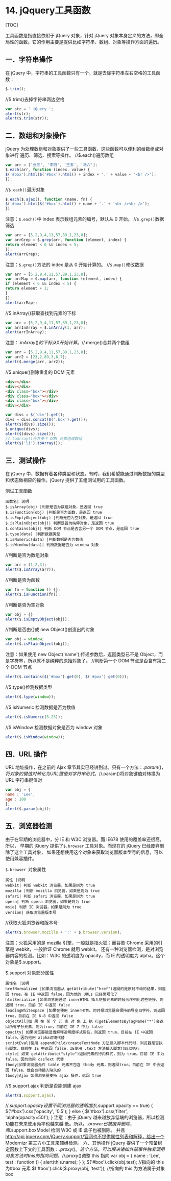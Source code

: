 # 14. jQquery工具函数
[TOC]

工具函数是指直接依附于 jQuery 对象，针对 jQuery 对象本身定义的方法，即全局性的函数。它的作用主要是提供比如字符串、数组、对象等操作方面的遍历。

## 一．字符串操作
在 jQuery 中，字符串的工具函数只有一个，就是去除字符串左右空格的工具函数：
```javascript
$.trim();
```
//$.trim()去掉字符串两边空格
```javascript
var str = ' jQuery ';
alert(str);
alert($.trim(str));
```

## 二．数组和对象操作
jQuery 为处理数组和对象提供了一些工具函数，这些函数可以便利的给数组或对象进行
遍历、筛选、搜索等操作。
//$.each()遍历数组
```javascript
var arr = ['张三', '李四', '王五', '马六'];
$.each(arr, function (index, value) {
$('#box').html($('#box').html() + index + '.' + value + '<br />');
});
```
//`$.each()`遍历对象
```javascript
$.each($.ajax(), function (name, fn) {
$('#box').html($('#box').html() + name + '.' + '<br /><br />');
})
```
注意：`$.each()`中 index 表示数组元素的编号，默认从 0 开始。
//`$.grep()`数据筛选
```javascript
var arr = [5,2,9,4,11,57,89,1,23,8];
var arrGrep = $.grep(arr, function (element, index) {
return element < 6 && index < 5;
});
alert(arrGrep);
```
注意：`$.grep()`方法的 index 是从 0 开始计算的。
//`$.map()`修改数据
```javascript
var arr = [5,2,9,4,11,57,89,1,23,8];
var arrMap = $.map(arr, function (element, index) {
if (element < 6 && index < 5) {
return element + 1;
}
});
alert(arrMap);
```
//$.inArray()获取查找到元素的下标
```javascript
var arr = [5,2,9,4,11,57,89,1,23,8];
var arrInArray = $.inArray(1, arr);
alert(arrInArray);
```
注意：$.inArray()的下标从 0 开始计算。
//$.merge()合并两个数组
```javascript
var arr = [5,2,9,4,11,57,89,1,23,8];
var arr2 = [23,2,89,3,6,7];
alert($.merge(arr, arr2));
```
//$.unique()删除重复的 DOM 元素
```html
<div></div>
<div></div>
<div class="box"></div>
<div class="box"></div>
<div class="box"></div>
<div></div>
```
```javascript
var divs = $('div').get();
divs = divs.concat($('.box').get());
alert($(divs).size());
$.unique(divs);
alert($(divs).size());
//.toArray()合并多个 DOM 元素组成数组
alert($('li').toArray());
```

## 三．测试操作
在 jQuery 中，数据有着各种类型和状态。有时，我们希望能通过判断数据的类型和状态做相应的操作。jQuery 提供了五组测试用的工具函数。

测试工具函数
```table
函数名| 说明
$.isArray(obj) |判断是否为数组对象，是返回 true
$.isFunction(obj) |判断是否为函数，是返回 true
$.isEmptyObject(obj) |判断是否为空对象，是返回 true
$.isPlainObjet(obj)| 判断是否为纯粹对象，是返回 true
$.contains(obj)| 判断 DOM 节点是否含另一个 DOM 节点，是返回 true
$.type(data) |判断数据类型
$.isNumeric(data) |判断数据是否为数值
$.isWindow(data)| 判断数据是否为 window 对象
```
//判断是否为数组对象
```javascript
var arr = [1,2,3];
alert($.isArray(arr));
```
//判断是否为函数
```javascript
var fn = function () {};
alert($.isFunction(fn));
```
//判断是否为空对象
```javascript
var obj = {}
alert($.isEmptyObject(obj));
```
//判断是否由{}或 new Object()创造出的对象
```javascript
var obj = window;
alert($.isPlainObject(obj));
```
注意：如果使用 new Object('name');传递参数后，返回类型已不是 Object，而是字符串，所以就不是纯粹的原始对象了。
//判断第一个 DOM 节点是否含有第二个 DOM 节点
```javascript
alert($.contains($('#box').get(0), $('#pox').get(0)));
```
//$.type()检测数据类型
```javascript
alert($.type(window));
```
//$.isNumeric 检测数据是否为数值
```javascript
alert($.isNumeric(5.25));
```
//$.isWindow 检测数据对象是否为 window 对象
```javascript
alert($.isWindow(window));
```
## 四．URL 操作
URL 地址操作，在之前的 Ajax 章节其实已经讲到过。只有一个方法：$.param()，将对
象的键值对转化为 URL 键值对字符串形式。
//$.param()将对象键值对转换为 URL 字符串键值对
```javascript
var obj = {
name : 'Lee',
age : 100
};
alert($.param(obj));
```

## 五．浏览器检测
由于在早期的浏览器中，分 IE 和 W3C 浏览器。而 IE678 使用的覆盖率还很高，所以，
早期的 jQuery 提供了`$.browser` 工具对象。而现在的 jQuery 已经废弃删除了这个工具对象，
如果还想使用这个对象来获取浏览器版本型号的信息，可以使用兼容插件。

`$.browser `对象属性
```table
属性 |说明
webkit| 判断 webkit 浏览器，如果是则为 true
mozilla |判断 mozilla 浏览器，如果是则为 true
safari| 判断 safari 浏览器，如果是则为 true
opera| 判断 opera 浏览器，如果是则为 true
msie| 判断 IE 浏览器，如果是则为 true
version| 获取浏览器版本号
```
//获取火狐浏览器和版本号
```javascript
alert($.browser.mozilla + ':' + $.browser.version);
```
注意：火狐采用的是 mozilla 引擎，一般就是指火狐；而谷歌 Chrome 采用的引擎是
webkit，一般验证 Chrome 就用 webkit。
还有一种浏览器检测，是对浏览器内容的检测。比如：W3C 的透明度为 opacity，而 IE
的透明度为 alpha。这个对象是$.support。

$.support 对象部分属性
```table
属性名 |说明
hrefNormalized |如果浏览器从 getAttribute("href")返回的是原封不动的结果，则返回 true。在 IE 中返回 false，因为他的 URLs 已经常规化了
htmlSerialize |如果浏览器通过 innerHTML 插入链接元素的时候会序列化这些链接，则返回 true，目前 IE 中返回 false
leadingWhitespace |如果在使用 innerHTML 的时候浏览器会保持前导空白字符，则返回 true，目前在 IE 6-8 中返回 false
objectAll|如 果 在 某 个 元 素 对 象 上 执 行getElementsByTagName("*")会返回所有子孙元素，则为true，目前在 IE 7 中为 false
opacity| 如果浏览器能适当解释透明度样式属性，则返回 true，目前在 IE 中返回 false，因为他用 alpha滤镜代替
scriptEval|使用 appendChild/createTextNode 方法插入脚本代码时，浏览器是否执行脚本，目前在 IE 中返回 false，IE使用 .text 方法插入脚本代码以执行
style| 如果 getAttribute("style")返回元素的行内样式，则为 true。目前 IE 中为 false，因为他用 cssText 代替
tbody|如果浏览器允许 table 元素不包含 tbody 元素，则返回true。目前在 IE 中会返回 false，他会自动插入缺失的
tbody|Ajax 如果浏览器支持 ajax 操作，返回 true
```
//$.support.ajax 判断是否能创建 ajax
```javascript
alert($.support.ajax);
```
//$.support.opacity 设置不同浏览器的透明度
if ($.support.opacity == true) {
$('#box').css('opacity', '0.5');
} else {
$('#box').css('filter', 'alpha(opacity=50)');
}
注意：由于 jQuery 越来越放弃低端的浏览器，所以检测功能在未来使用频率也越来越
低。所以，$.brower 已被废弃删除，而$.support.boxModel 检测 W3C 或 IE 盒子也被删除。
并且 http://api.jquery.com/jQuery.support/官网也不提供属性列表和解释，给出一个 Modernizr
第三方小工具来辅组检测。
六．其他操作
jQuery 提供了一个预备绑定函数上下文的工具函数：$.proxy()。这个方法，可以解决诸
如外部事件触发调用对象方法时 this 的指向问题。
//$.proxy()调整 this 指向
var obj = {
name : 'Lee',
test : function () {
alert(this.name);
}
};
$('#box').click(obj.test); //指向的 this 为#box 元素
$('#box').click($.proxy(obj, 'test')); //指向的 this 为方法属于对象 box